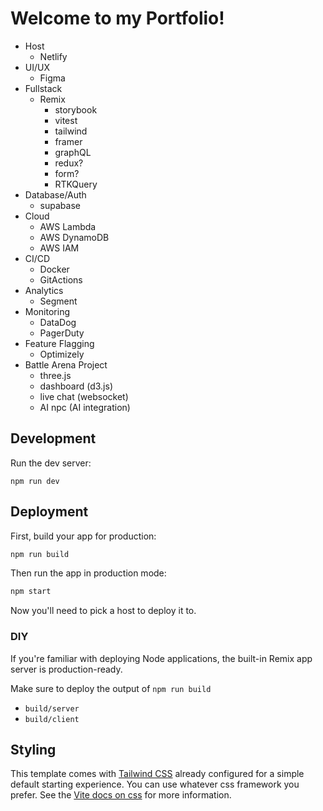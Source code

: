 # Welcome to my Portfolio!

- Host
  - Netlify
- UI/UX
  - Figma
- Fullstack
  - Remix
    - storybook
    - vitest
    - tailwind
    - framer
    - graphQL
    - redux?
    - form?
    - RTKQuery
- Database/Auth
  - supabase
- Cloud
  - AWS Lambda
  - AWS DynamoDB
  - AWS IAM
- CI/CD
  - Docker
  - GitActions
- Analytics
  - Segment
- Monitoring
  - DataDog
  - PagerDuty
- Feature Flagging
  - Optimizely
- Battle Arena Project
  - three.js
  - dashboard (d3.js)
  - live chat (websocket)
  - AI npc (AI integration)

## Development

Run the dev server:

```shellscript
npm run dev
```

## Deployment

First, build your app for production:

```sh
npm run build
```

Then run the app in production mode:

```sh
npm start
```

Now you'll need to pick a host to deploy it to.

### DIY

If you're familiar with deploying Node applications, the built-in Remix app server is production-ready.

Make sure to deploy the output of `npm run build`

- `build/server`
- `build/client`

## Styling

This template comes with [Tailwind CSS](https://tailwindcss.com/) already configured for a simple default starting experience. You can use whatever css framework you prefer. See the [Vite docs on css](https://vitejs.dev/guide/features.html#css) for more information.
